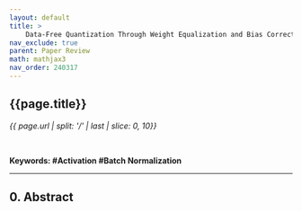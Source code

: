 ```yaml
---
layout: default
title: >
    Data-Free Quantization Through Weight Equalization and Bias Correction
nav_exclude: true
parent: Paper Review
math: mathjax3
nav_order: 240317
---
```


## {{page.title}}
*{{ page.url | split: '/' | last | slice: 0, 10}}*

 <br>

 **Keywords: #Activation #Batch Normalization**

---

## 0. Abstract